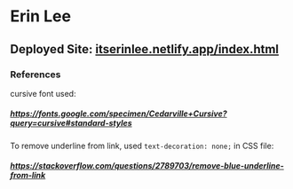 # Erin Lee

## Deployed Site: [itserinlee.netlify.app/index.html](itserinlee.netlify.app/index.html)

### References

cursive font used:
##### https://fonts.google.com/specimen/Cedarville+Cursive?query=cursive#standard-styles

To remove underline from link, used `text-decoration: none;` in CSS file:
##### https://stackoverflow.com/questions/2789703/remove-blue-underline-from-link
